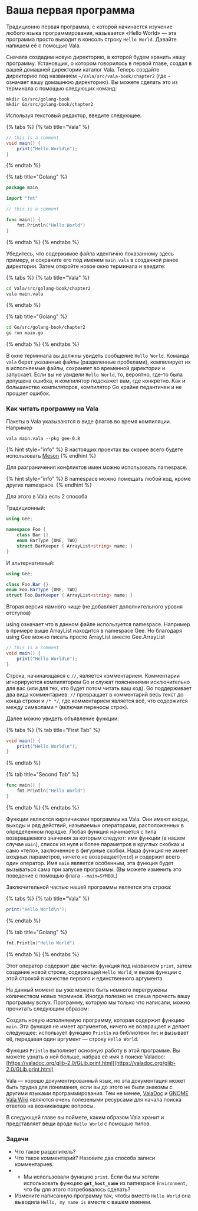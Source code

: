 # Ваша первая программа

Традиционно первая программа, с которой начинается изучение любого языка программирования, называется «Hello World» — эта программа просто выводит в консоль строку `Hello World`. Давайте напишем её с помощью Vala.

Сначала создадим новую директорию, в которой будем хранить нашу программу. Установщик, о котором говорилось в первой главе, создал в вашей домашней директории каталог Vala. Теперь создайте директорию под названием `~/Vala/src/vala-book/chapter2` \(где `~` означает вашу домашнюю директорию\). Вы можете сделать это из терминала с помощью следующих команд:

```text
mkdir Go/src/golang-book
mkdir Go/src/golang-book/chapter2
```

Используя текстовый редактор, введите следующее:

{% tabs %}
{% tab title="Vala" %}
```csharp
// this is a comment
void main() {
    print("Hello World\n");
}
```
{% endtab %}

{% tab title="Golang" %}
```go
package main

import "fmt"

// this is a comment

func main() {
    fmt.Println("Hello World")
}
```
{% endtab %}
{% endtabs %}

Убедитесь, что содержимое файла идентично показанному здесь примеру, и сохраните его под именем `main.vala` в созданной ранее директории. Затем откройте новое окно терминала и введите:

{% tabs %}
{% tab title="Vala" %}
```bash
cd Vala/src/golang-book/chapter2
vala main.vala
```
{% endtab %}

{% tab title="Golang" %}
```bash
cd Go/src/golang-book/chapter2
go run main.go
```
{% endtab %}
{% endtabs %}

В окне терминала вы должны увидеть сообщение `Hello World`. Команда  `vala` берет указанные файлы \(разделенные пробелами\), компилирует их в исполняемые файлы, сохраняет во временной директории и запускает. Если вы не увидели `Hello World`, то, вероятно, где-то была допущена ошибка, и компилятор подскажет вам, где конкретно. Как и большинство компиляторов, компилятор Go крайне педантичен и не прощает ошибок.

### Как читать программу на Vala

Пакеты в Vala указываются в виде флагов во время компиляции. Например 

`vala main.vala --pkg gee-0.8` 

{% hint style="info" %}
В настоящих проектах вы скорее всего будете использовать [Meson](https://mesonbuild.com/Vala.html)
{% endhint %}

Для разграничения конфликтов имен можно использовать namespace.

{% hint style="info" %}
В namespace можно помещать любой код, кроме других namespace. 
{% endhint %}

Для этого в Vala есть 2 способа

Традиционный:

```csharp
using Gee;

namespace Foo {
    class Bar {}
    enum BarType {ONE, TWO}
    struct BarKeeper { ArrayList<string> name; }
}
```

И альтернативный:

```csharp
using Gee;

class Foo.Bar {}
enum Foo.BarType {ONE, TWO}
struct Foo.BarKeeper { ArrayList<string> name; }
```

Вторая версия намного чище \(не добавляет дополнительного уровня отступов\)

using означает что в данном файле используется namespace. Например в примере выше ArrayList находится в namespace Gee. Но благодаря using Gee можно писать просто ArrayList вместо Gee.ArrayList



```csharp
// this is a comment
void main() {
    print("Hello World\n");
}
```

Строка, начинающаяся с `//`, является комментарием. Комментарии игнорируются компилятором Go и служат пояснениями исключительно для вас \(или для тех, кто будет потом читать ваш код\). Go поддерживает два вида комментариев: `//` превращает в комментарий весь текст до конца строки и `/* */`, где комментарием является всё, что содержится между символами `*` \(включая переносы строк\).

Далее можно увидеть объявление функции:

{% tabs %}
{% tab title="First Tab" %}
```csharp
void main() {
    print("Hello World\n");
}
```
{% endtab %}

{% tab title="Second Tab" %}
```go
func main() {
    fmt.Println("Hello World")
}
```
{% endtab %}
{% endtabs %}

Функции являются кирпичиками программы на Vala. Они имеют входы, выходы и ряд действий, называемых операторами, расположенных в определенном порядке. Любая функция начинается с типа возвращаемого значения за которым следуют: имя функции \(в нашем случае `main`\), список из нуля и более параметров в круглых скобках и само «тело», заключенное в фигурные скобки. Наша функция не имеет входных параметров, ничего не возвращает\(`void`\) и содержит всего один оператор. Имя `main` является особенным, эта функция будет вызываться сама при запуске программы. \(Вы можете изменить это поведение с помощью флага `--main=SYMBOL`\)

Заключительной частью нашей программы является эта строка:

{% tabs %}
{% tab title="Vala" %}
```csharp
print("Hello World\n");
```
{% endtab %}

{% tab title="Golang" %}
```go
fmt.Println("Hello World")
```
{% endtab %}
{% endtabs %}

Этот оператор содержит  две части: функция под названием `print`, затем создание новой строки, содержащей `Hello World`, и вызов функции с этой строкой в качестве первого и единственного аргумента.

На данный момент вы уже можете быть немного перегружены количеством новых терминов. Иногда полезно не спеша прочесть вашу программу вслух. Программу, которую мы только что написали, можно прочитать следующим образом:

Создать новую исполняемую программу, которая содержит функцию `main`. Эта функция не имеет аргументов, ничего не возвращает и делает следующее: использует функцию `Println` из библиотеки `fmt` и вызывает её, передавая один аргумент — строку `Hello World`.

Функция `Println` выполняет основную работу в этой программе. Вы можете узнать о ней больше, набрав её имя в поиске Valadoc: [https://valadoc.org/glib-2.0/GLib.print.html](https://valadoc.org/glib-2.0/GLib.print.html)

Vala — хорошо документированный язык, но эта документация может быть трудна для понимания, если вы до этого не были знакомы с другими языками программирования. Тем не менее, [ValaDoc](https://valadoc.org/glib-2.0/index.htm)  и [GNOME  Vala Wiki](https://wiki.gnome.org/Projects/Vala/Documentation) являются очень полезеными ресурсами для начала поиска ответов на возникающие вопросы. 

В следующей главе вы поймете, каким образом Vala хранит и представляет вещи вроде `Hello World` с помощью типов.



### Задачи

* Что такое разделитель?
* Что такое комментарий? Назовите два способа записи комментариев.
* * Мы использовали функцию `print`. Если бы мы хотели использовать функцию **`get_host_name`** из namespace `Environment`, что бы для этого потребовалось сделать?
* Измените написанную программу так, чтобы вместо `Hello World` она выводила `Hello, my name is` вместе с вашем именем.

